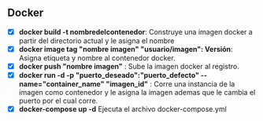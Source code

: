 ## Docker

- [x] **docker build -t nombredelcontenedor**: Construye una imagen docker a partir del directorio actual y le asigna el nombre
- [x] **docker image tag "nombre imagen"  "usuario/imagen": Versión**: Asigna etiqueta y nombre al contenedor docker.
- [x] **docker push "nombre imagen"** : Sube la imagen docker al registro.
- [x] **docker run -d -p "puerto_deseado":"puerto_defecto" --name="container_name" "imagen_id"** : Corre una instancia de la imagen como contenedor y le asigna la imagen ademas que le cambia el puerto por el cual corre.
- [x] **docker-compose up -d** Ejecuta el archivo docker-compose.yml